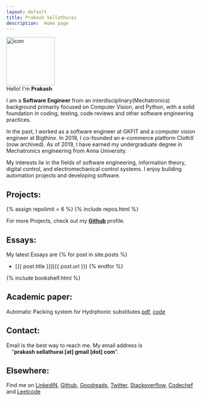```yaml
---
layout: default
title: Prakash Sellathurai
description:  Home page
---
```




<div class="avatar-container">
  <picture>
    <source media="(max-width:600px)" srcset="{{'./assets/images/avatar526.jpg' | relative_url}}">
    <img class="avatar"   width="128" height="128" alt="icon" aria-label="avatar" src="{{'./assets/images/avatar.jpg' | relative_url}}"  />
</picture>

</div>

<div style=" display: inline;">Hello!  I'm <h1 style="font-style: inherit;font-size: inherit;display: inline">Prakash</h1></div>

<p>
I am a <strong>Software Engineer</strong> from an interdisciplinary(Mechatronics) background primarily focused on Computer Vision, and Python, with a solid foundation in coding, testing, code reviews and other software engineering practices.
</p>

<p>
 In the past, I worked as a software engineer at GKFIT and a computer vision engineer at Bigthinx. 
In 2018, I co-founded an e-commerce platform ClothX (now archived). As of 2019, I have earned my undergraduate degree in Mechatronics engineering from Anna University.
</p>
<p>
My interests lie in the fields of software engineering, information theory, digital control, and electromechanical control systems. I enjoy building automation projects and developing software.
</p>








## Projects:
{% assign repolimit = 6 %}
{% include repos.html  %}

For more Projects, check out  my  **[Github](https://github.com/prakashsellathurai)**  profile.

## Essays:
My latest Essays are
{% for post in site.posts %}
  - [{{ post.title }}]({{  post.url }})
{% endfor %}



{% include bookshelf.html %}
## Academic paper:
Automatic Packing system for Hydrphonic substitutes [pdf](https://github.com/prakashsellathurai/ICRAET_conference_paper/blob/master/ICEARCAT_PAPER.pdf), [code](https://github.com/prakashsellathurai/OLE_MACHINE)

## Contact:
Email is the best way to reach me.  My email address is  <br>&emsp;"**prakash&nbsp;sellathurai [at] gmail [dot] com**".


## Elsewhere:
Find me on   [LinkedIN](https://www.linkedin.com/in/prakashsellathurai/), [Github](https://github.com/prakashsellathurai), [Goodreads](https://www.goodreads.com/user/show/105903487-prakash-sellathurai), [Twitter]( https://twitter.com/prakash1729brt), [Stackoverflow](https://stackoverflow.com/users/8336491/prakash-sellathurai), [Codechef](https://www.codechef.com/users/prakash1729brt) and [Leetcode](https://leetcode.com/prakashsellathurai/) 


